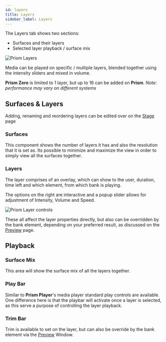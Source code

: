 ```yaml
---
id: layers
title: Layers
sidebar_label: Layers
---
```


The Layers tab shows two sections:

- Surfaces and their layers 
- Selected layer playback / surface mix

![Prism Layers](/prismdocs/images/prism-layers.png)

Media can be played on specific / multiple layers, blended together using the intensity sliders and mixed in volume. 

**Prism Zero** is limited to 1 layer, but up to 16 can be added on **Prism**. *Note: performance may vary on different systems*

## Surfaces & Layers

Adding, renaming and reordering layers can be edited over on the [Stage](../stage/surfaces) page

### Surfaces

This component shows the number of layers it has and also the resolution that it is set as. Its possible to minimize and maximize the view in order to simply view all the surfaces together. 

### Layers

The layer comprises of an overlay, which can show to the user, duration, time left and which element, from which bank is playing.

The options on the right are interactive and a popup slider allows for adjustment of Intensity, Volume and Speed.

![Prism Layer controls](/prismdocs/images/prism-zero-layer-controls.png)

These all affect the layer properties directly, but also can be overridden by the bank element, depending on your preferred result, as discussed on the [Preview](../preview) page.

## Playback

### Surface Mix

This area will show the surface mix of all the layers together. 

### Play Bar

Similar to **Prism Player**'s media player standard play controls are available. One difference here is that the playbar will activate once a layer is selected, as this serve a purpose of controlling the layer playback.

### Trim Bar

Trim is available to set on the layer, but can also be override by the bank element via the [Preview](../preview) Window.